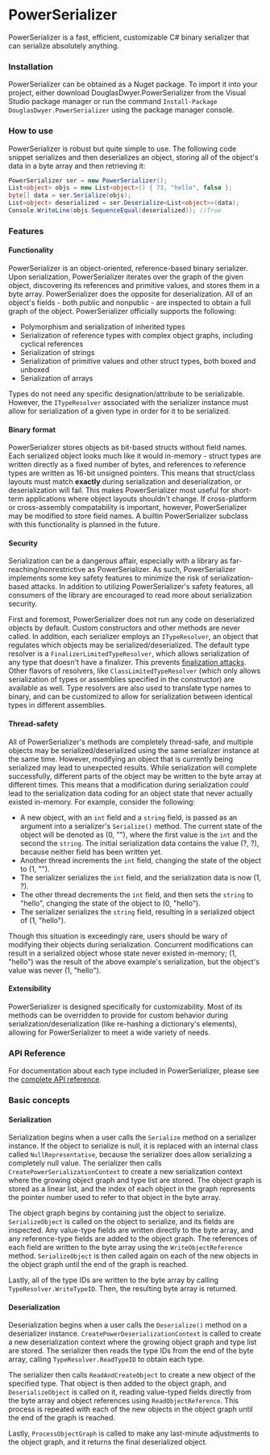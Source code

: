 # PowerSerializer
 PowerSerializer is a fast, efficient, customizable C# binary serializer that can serialize absolutely anything.

### Installation

PowerSerializer can be obtained as a Nuget package. To import it into your project, either download DouglasDwyer.PowerSerializer from the Visual Studio package manager or run the command `Install-Package DouglasDwyer.PowerSerializer` using the package manager console.

### How to use

PowerSerializer is robust but quite simple to use. The following code snippet serializes and then deserializes an object, storing all of the object's data in a byte array and then retrieving it:
```csharp
PowerSerializer ser = new PowerSerializer();
List<object> objs = new List<object>() { 73, "hello", false };
byte[] data = ser.Serialize(objs);
List<object> deserialized = ser.Deserialize<List<object>>(data);
Console.WriteLine(objs.SequenceEqual(deserialized)); //True
```

### Features

#### Functionality
PowerSerializer is an object-oriented, reference-based binary serializer. Upon serialization, PowerSerializer iterates over the graph of the given object, discovering its references and primitive values, and stores them in a byte array. PowerSerializer does the opposite for deserialization. All of an object's fields - both public and nonpublic - are inspected to obtain a full graph of the object. PowerSerializer officially supports the following:
- Polymorphism and serialization of inherited types
- Serialization of reference types with complex object graphs, including cyclical references
- Serialization of strings
- Serialization of primitive values and other struct types, both boxed and unboxed
- Serialization of arrays

Types do not need any specific designation/attribute to be serializable. However, the `ITypeResolver` associated with the serializer instance must allow for serialization of a given type in order for it to be serialized.

#### Binary format

PowerSerializer stores objects as bit-based structs without field names. Each serialized object looks much like it would in-memory - struct types are written directly as a fixed number of bytes, and references to reference types are written as 16-bit unsigned pointers. This means that struct/class layouts must match **exactly** during serialization and deserialization, or deserialization will fail. This makes PowerSerializer most useful for short-term applications where object layouts shouldn't change. If cross-platform or cross-assembly compatability is important, however, PowerSerializer may be modified to store field names. A builtin PowerSerializer subclass with this functionality is planned in the future.

#### Security

Serialization can be a dangerous affair, especially with a library as far-reaching/nonrestrictive as PowerSerializer. As such, PowerSerializer implements some key safety features to minimize the risk of serialization-based attacks. In addition to utilizing PowerSerializer's safety features, all consumers of the library are encouraged to read more about serialization security.

First and foremost, PowerSerializer does not run any code on deserialized objects by default. Custom constructors and other methods are never called. In addition, each serializer employs an `ITypeResolver`, an object that regulates which objects may be serialized/deserialized. The default type resolver is a `FinalizerLimitedTypeResolver`, which allows serialization of any type that doesn't have a finalizer. This prevents [finalization attacks](https://security.stackexchange.com/questions/13490/is-it-safe-to-binary-deserialize-user-provided-data). Other flavors of resolvers, like `ClassLimitedTypeResolver` (which only allows serialization of types or assemblies specified in the constructor) are available as well. Type resolvers are also used to translate type names to binary, and can be customized to allow for serialization between identical types in different assemblies.

#### Thread-safety

All of PowerSerializer's methods are completely thread-safe, and multiple objects may be serialized/deserialized using the same serializer instance at the same time. However, modifying an object that is currently being serialized may lead to unexpected results. While serialization will complete successfully, different parts of the object may be written to the byte array at different times. This means that a modification during serialization *could* lead to the serialization data coding for an object state that never actually existed in-memory. For example, consider the following:
- A new object, with an `int` field and a `string` field, is passed as an argument into a serializer's `Serialize()` method. The current state of the object will be denoted as (0, ""), where the first value is the `int` and the second the `string`. The initial serialization data contains the value (?, ?), because neither field has been written yet.
- Another thread increments the `int` field, changing the state of the object to (1, "").
- The serializer serializes the `int` field, and the serialization data is now (1, ?).
- The other thread decrements the `int` field, and then sets the `string` to "hello", changing the state of the object to (0, "hello").
- The serializer serializes the `string` field, resulting in a serialized object of (1, "hello").

Though this situation is exceedingly rare, users should be wary of modifying their objects during serialization. Concurrent modifications can result in a serialized object whose state never existed in-memory; (1, "hello") was the result of the above example's serialization, but the object's value was never (1, "hello").

#### Extensibility

PowerSerializer is designed specifically for customizability. Most of its methods can be overridden to provide for custom behavior during serialization/deserialization (like re-hashing a dictionary's elements), allowing for PowerSerializer to meet a wide variety of needs.

### API Reference

For documentation about each type included in PowerSerializer, please see the [complete API reference](https://douglasdwyer.github.io/PowerSerializer/).

### Basic concepts

#### Serialization

Serialization begins when a user calls the `Serialize` method on a serializer instance. If the object to serialize is null, it is replaced with an internal class called `NullRepresentative`, because the serializer does allow serializing a completely null value. The serializer then calls `CreatePowerSerializationContext` to create a new serialization context where the growing object graph and type list are stored. The object graph is stored as a linear list, and the index of each object in the graph represents the pointer number used to refer to that object in the byte array.

The object graph begins by containing just the object to serialize. `SerializeObject` is called on the object to serialize, and its fields are inspected. Any value-type fields are written directly to the byte array, and any reference-type fields are added to the object graph. The references of each field are written to the byte array using the `WriteObjectReference` method. `SerializeObject` is then called again on each of the new objects in the object graph until the end of the graph is reached.

Lastly, all of the type IDs are written to the byte array by calling `TypeResolver.WriteTypeID`. Then, the resulting byte array is returned.

#### Deserialization

Deserialization begins when a user calls the `Deserialize()` method on a deserializer instance. `CreatePowerDeserializationContext` is called to create a new deserialization context where the growing object graph and type list are stored. The serializer then reads the type IDs from the end of the byte array, calling `TypeResolver.ReadTypeID` to obtain each type.

The serializer then calls `ReadAndCreateObject` to create a new object of the specified type. That object is then added to the object graph, and `DeserializeObject` is called on it, reading value-typed fields directly from the byte array and object references using `ReadObjectReference`. This process is repeated with each of the new objects in the object graph until the end of the graph is reached.

Lastly, `ProcessObjectGraph` is called to make any last-minute adjustments to the object graph, and it returns the final deserialized object.
